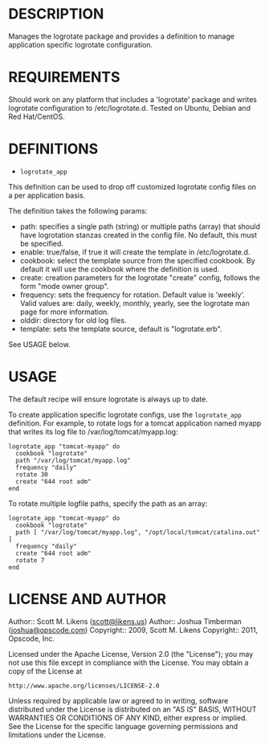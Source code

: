 DESCRIPTION
====

Manages the logrotate package and provides a definition to manage application specific logrotate configuration.

REQUIREMENTS
====

Should work on any platform that includes a 'logrotate' package and writes logrotate configuration to /etc/logrotate.d. Tested on Ubuntu, Debian and Red Hat/CentOS.

DEFINITIONS
====

* ``logrotate_app``

This definition can be used to drop off customized logrotate config files on a per application basis.

The definition takes the following params:

* path: specifies a single path (string) or multiple paths (array) that should have logrotation stanzas created in the config file. No default, this must be specified.
* enable: true/false, if true it will create the template in /etc/logrotate.d.
* cookbook: select the template source from the specified cookbook. By default it will use the cookbook where the definition is used.
* create: creation parameters for the logrotate "create" config, follows the form "mode owner group".
* frequency: sets the frequency for rotation. Default value is 'weekly'. Valid values are: daily, weekly, monthly, yearly, see the logrotate man page for more information.
* olddir: directory for old log files.
* template: sets the template source, default is "logrotate.erb".

See USAGE below.

USAGE
====

The default recipe will ensure logrotate is always up to date.

To create application specific logrotate configs, use the `logrotate_app` definition. For example, to rotate logs for a tomcat application named myapp that writes its log file to /var/log/tomcat/myapp.log:

    logrotate_app "tomcat-myapp" do
      cookbook "logrotate"
      path "/var/log/tomcat/myapp.log"
      frequency "daily"
      rotate 30
      create "644 root adm"
    end

To rotate multiple logfile paths, specify the path as an array:

    logrotate_app "tomcat-myapp" do
      cookbook "logrotate"
      path [ "/var/log/tomcat/myapp.log", "/opt/local/tomcat/catalina.out" ]
      frequency "daily"
      create "644 root adm"
      rotate 7
    end

LICENSE AND AUTHOR
====

Author:: Scott M. Likens (<scott@likens.us>)
Author:: Joshua Timberman (<joshua@opscode.com>)
Copyright:: 2009, Scott M. Likens
Copyright:: 2011, Opscode, Inc.

Licensed under the Apache License, Version 2.0 (the "License");
you may not use this file except in compliance with the License.
You may obtain a copy of the License at

    http://www.apache.org/licenses/LICENSE-2.0

Unless required by applicable law or agreed to in writing, software
distributed under the License is distributed on an "AS IS" BASIS,
WITHOUT WARRANTIES OR CONDITIONS OF ANY KIND, either express or implied.
See the License for the specific language governing permissions and
limitations under the License.
